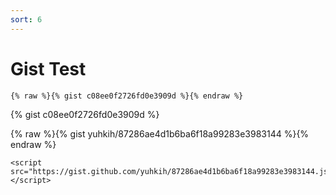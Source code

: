 ```yaml
---
sort: 6
---
```


# Gist Test


```
{% raw %}{% gist c08ee0f2726fd0e3909d %}{% endraw %}
```

{% gist c08ee0f2726fd0e3909d %}

{% raw %}{% gist yuhkih/87286ae4d1b6ba6f18a99283e3983144 %}{% endraw %}


```
<script src="https://gist.github.com/yuhkih/87286ae4d1b6ba6f18a99283e3983144.js"></script>
```

<script src="https://gist.github.com/yuhkih/87286ae4d1b6ba6f18a99283e3983144.js"></script>
